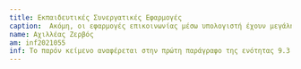 ```yaml
---
title: Εκπαιδευτικές Συνεργατικές Εφαρμογές
caption:  Ακόμη, οι εφαρμογές επικοινωνίας μέσω υπολογιστή έχουν μεγάλη επίδραση και στον εκπαιδευτικό τομέα. Πιο συγκεκριμένα, πλατφόρμες όπως το Edmodo ή τo Webex, επιτρέπουν την απομακρυσμένη συνεργασία των μαθητών/καθηγητών, καθώς και την εξ ολοκλήρου υλοποίηση σχολικών μαθημάτων απομακρυσμένα.
name: Αχιλλέας Ζερβός
am: inf2021055
inf: Το παρόν κείμενο αναφέρεται στην πρώτη παράγραφο της ενότητας 9.3 του 9ου κεφαλαίου.
---
```

